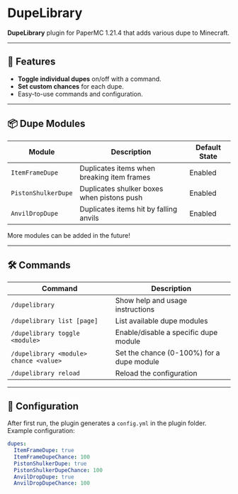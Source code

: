 # DupeLibrary

**DupeLibrary** plugin for PaperMC 1.21.4 that adds various dupe to Minecraft.

---

## 🚀 Features

- **Toggle individual dupes** on/off with a command.
- **Set custom chances** for each dupe.
- Easy-to-use commands and configuration.

---

## 📦 Dupe Modules

| Module              | Description                                | Default State |
|---------------------|--------------------------------------------|---------------|
| `ItemFrameDupe`     | Duplicates items when breaking item frames | Enabled       |
| `PistonShulkerDupe` | Duplicates shulker boxes when pistons push | Enabled       |
| `AnvilDropDupe`     | Duplicates items hit by falling anvils     | Enabled       |

More modules can be added in the future!

---

## 🛠️ Commands

| Command                                | Description                               |
|----------------------------------------|-------------------------------------------|
| `/dupelibrary`                         | Show help and usage instructions          |
| `/dupelibrary list [page]`             | List available dupe modules               |
| `/dupelibrary toggle <module>`         | Enable/disable a specific dupe module     |
| `/dupelibrary <module> chance <value>` | Set the chance (0-100%) for a dupe module |
| `/dupelibrary reload`                  | Reload the configuration                  |

---

## 🧩 Configuration

After first run, the plugin generates a `config.yml` in the plugin folder.  
Example configuration:

```yaml
dupes:
  ItemFrameDupe: true
  ItemFrameDupeChance: 100
  PistonShulkerDupe: true
  PistonShulkerDupeChance: 100
  AnvilDropDupe: true
  AnvilDropDupeChance: 100
